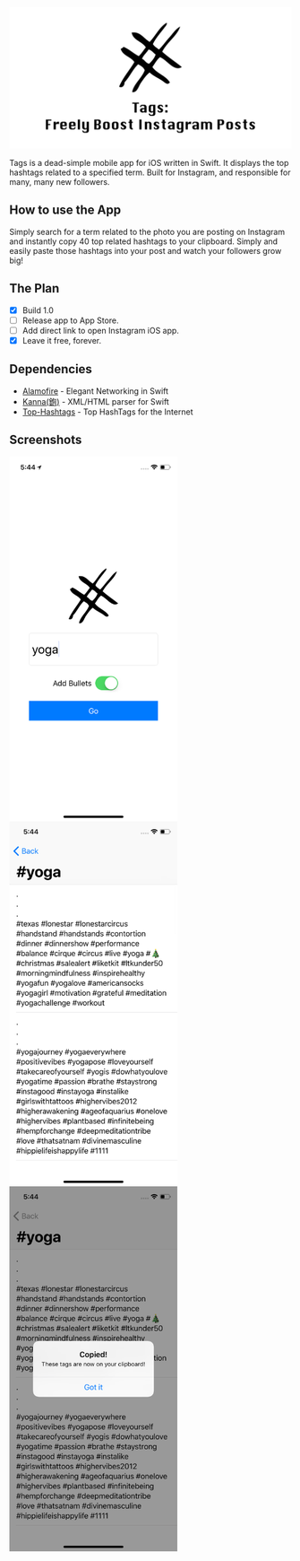![Tags - Top Hashtags for Instagram](https://github.com/bornbrie/Tags/blob/master/README%20Resources/Tags%20Banner%20Image.jpg?raw=true)

Tags is a dead-simple mobile app for iOS written in Swift. It displays the top hashtags related to a specified term. Built for Instagram, and responsible for many, many new followers.

## How to use the App
Simply search for a term related to the photo you are posting on Instagram and instantly copy 40 top related hashtags to your clipboard. Simply and easily paste those hashtags into your post and watch your followers grow big!

## The Plan
- [x] Build 1.0
- [ ] Release app to App Store.
- [ ] Add direct link to open Instagram iOS app.
- [x] Leave it free, forever.

## Dependencies
- [Alamofire](https://github.com/Alamofire/Alamofire) - Elegant Networking in Swift
- [Kanna(鉋)](https://github.com/tid-kijyun/Kanna) - XML/HTML parser for Swift
- [Top-Hashtags](https://top-hashtags.com) - Top HashTags for the Internet

## Screenshots
<img src="https://github.com/bornbrie/Tags/blob/master/README%20Resources/Simulator%20Screen%20Shot%20-%20iPhone%20X%20-%202018-01-14%20at%2017.44.07.png?raw=true" align="left" width="300" alt="Screenshot - Search">
<img src="https://github.com/bornbrie/Tags/blob/master/README%20Resources/Simulator%20Screen%20Shot%20-%20iPhone%20X%20-%202018-01-14%20at%2017.44.35.png?raw=true" align="left" width="300" alt="Screenshot - Results">
<img src="https://github.com/bornbrie/Tags/blob/master/README%20Resources/Simulator%20Screen%20Shot%20-%20iPhone%20X%20-%202018-01-14%20at%2017.44.39.png?raw=true" align="left" width="300" alt="Screenshot - Prompt">
